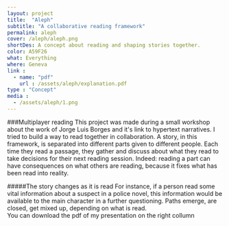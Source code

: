 ```yaml
---
layout: project
title:  "Aleph"
subtitle: "A collaborative reading framework"
permalink: aleph
cover: /aleph/aleph.png
shortDes: A concept about reading and shaping stories together.
color: A59F26
what: Everything
where: Geneva
link : 
  - name: "pdf"
    url : /assets/aleph/explanation.pdf
type : "Concept"
media :
  - /assets/aleph/1.png
---
```


###Multiplayer reading
This project was made during a small workshop about the work of Jorge Luis Borges and it's link to hypertext narratives. I tried to build a way to read together in collaboration. A story, in this framework, is separated into different parts given to different people. Each time they read a passage, they gather and discuss about what they read to take decisions for their next reading session. Indeed: reading a part can have consequences on what others are reading, because it fixes what has been read into reality.


#####The story changes as it is read
For instance, if a person read some vital information about a suspect in a police novel, this information would be available to the main character in a further questioning. Paths emerge, are closed, get mixed up, depending on what is read.  
You can download the pdf of my presentation on the right collumn
